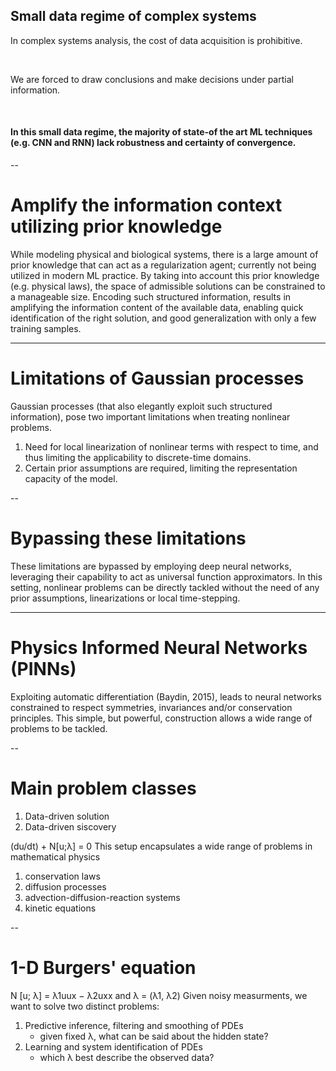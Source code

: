 <section>
  <h2>Small data regime of complex systems</h2>
  <p>In complex systems analysis, the cost of data acquisition is prohibitive.</p><br/>
  <p>We are forced to draw conclusions and make decisions under partial information.</p><br/>
  <h4>In this small data regime, the majority of state-of the art ML techniques (e.g. CNN and RNN) lack robustness and certainty of convergence.</h4>
</section>

--

# Amplify the information context utilizing prior knowledge
While modeling physical and biological systems, there is a large amount of prior knowledge that can act as a regularization agent; currently not being utilized in modern ML practice.
By taking into account this prior knowledge (e.g. physical laws), the space of admissible solutions can be constrained to a manageable size.
Encoding such structured information, results in amplifying the information content of the available data, enabling quick identification of the right solution, and good generalization with only a few training samples.

---

# Limitations of Gaussian processes
Gaussian processes (that also elegantly exploit such structured information), pose two important limitations when treating nonlinear problems.
1. Need for local linearization of nonlinear terms with respect to time, and thus limiting the applicability to discrete-time domains.
2. Certain prior assumptions are required, limiting the representation capacity of the model.

--

# Bypassing these limitations
These limitations are bypassed by employing deep neural networks, leveraging their capability to act as universal function approximators.
In this setting, nonlinear problems can be directly tackled without the need of any prior assumptions, linearizations or local time-stepping.

---

# Physics Informed Neural Networks (PINNs)
Exploiting automatic differentiation (Baydin, 2015), leads to neural networks constrained to respect symmetries, invariances and/or conservation principles.
This simple, but powerful, construction allows a wide range of problems to be tackled.

--

# Main problem classes
1. Data-driven solution
2. Data-driven siscovery

(du/dt) + N[u;λ] = 0
This setup encapsulates a wide range of problems in mathematical physics
1. conservation laws
2. diffusion processes
3. advection-diffusion-reaction systems
4. kinetic equations

--

# 1-D Burgers' equation
N [u; λ] = λ1uux − λ2uxx and λ = (λ1, λ2)
Given noisy measurments, we want to solve two distinct problems:
1. Predictive inference, filtering and smoothing of PDEs
	- given fixed λ, what can be said about the hidden state?
2. Learning and system identification of PDEs
	- which λ best describe the observed data?


